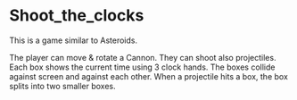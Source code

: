# Shoot_the_clocks

This is a game similar to Asteroids.

The player can move & rotate a Cannon. They can shoot also projectiles.
Each box shows the current time using 3 clock hands.
The boxes collide against screen and against each other.
When a projectile hits a box, the box splits into two smaller boxes.
